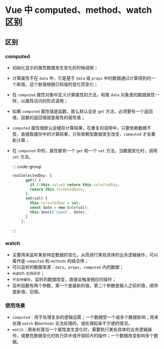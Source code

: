 # Vue 中 computed、method、watch 区别

<article-info/>

## 区别

### computed

- 初始化显示的属性数据发生变化的时候调用；
- 计算属性不在 `data` 中，它是基于 `data` 或 `props` 中的数据通过计算得到的一个新值，这个新值根据已知值的变化而变化；
- 在 `computed` 属性对象中定义计算属性的方法，和取 `data` 对象里的数据属性一样，以属性访问的形式调用；
- 如果 `computed` 属性值是函数，那么默认会走 `get` 方法，必须要有一个返回值，函数的返回值就是属性的属性值；
- `computed` 属性值默认会<imp-text-primary>缓存</imp-text-primary>计算结果，在重复的调用中，只要依赖数据不变，直接取缓存中的计算结果，只有<imp-text-primary>依赖型数据</imp-text-primary>发生<imp-text-primary>改变</imp-text-primary>，`computed` 才会重新计算；
- 在 `computed` 中的，属性都有一个 `get` 和一个 `set` 方法，当数据变化时，调用 `set` 方法。

  ::: code-group

  ```js
  realSelectedDay: {
        get() {
          if (!this.value) return this.selectedDay;
          return this.formatedDate;
        },
        set(val) {
          this.selectedDay = val;
          const date = new Date(val);
          this.$emit('input', date);
        }
      },
  ```

  :::

### watch

- 主要用来监听某些特定数据的变化，从而进行某些具体的业务逻辑操作，可以看作是 `computed` 和 `methods` 的结合体；
- 可以监听的数据来源：`data`，`props`，`computed` 内的数据；
- watch `支持异步`；
- `不支持缓存`，监听的数据改变，直接会触发相应的操作；
- 监听函数有两个参数，第一个是最新的值，第二个参数是输入之前的值，顺序是新值，旧值。

### 使用场景

- `computed`：用于处理复杂的逻辑运算；一个数据受一个或多个数据影响；用来处理 `watch` 和`methods` 无法处理的，或处理起来不方便的情况。
- `watch`：用来处理当一个属性发生变化时，需要执行某些具体的业务逻辑操作，或要在数据变化时执行异步或开销较大的操作；一个数据改变影响多个数据。
